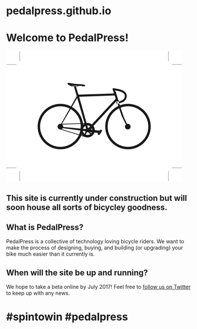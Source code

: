 # pedalpress.github.io

# Welcome to PedalPress!

![](pedalpress.png)

## This site is currently under construction but will soon house all sorts of bicycley goodness.

## What is PedalPress?

PedalPress is a collective of technology loving bicycle riders.  We want to make the process of designing, buying, and building (or upgrading) your bike much easier than it currently is.


## When will the site be up and running?

We hope to take a beta online by July 2017!  Feel free to [follow us on Twitter](https://twitter.com/pedal_press) to keep up with any news.


# #spintowin #pedalpress
